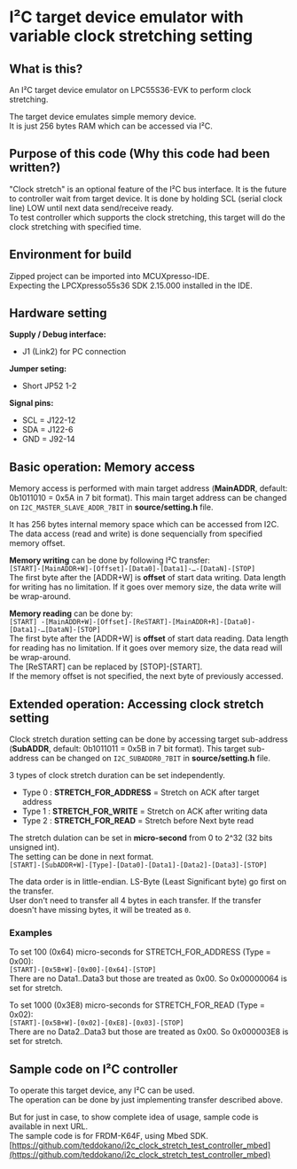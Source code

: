 # I²C target device emulator with variable clock stretching setting

## What is this?
An I²C target device emulator on LPC55S36-EVK to perform clock stretching.   

The target device emulates simple memory device.  
It is just 256 bytes RAM which can be accessed via I²C.  

## Purpose of this code (Why this code had been written?)
"Clock stretch" is an optional feature of the I²C bus interface. 
It is the future to controller wait from target device. 
It is done by holding SCL (serial clock line) LOW until next data send/receive ready.  
To test controller which supports the clock stretching, this target will do the clock stretching with specified time. 

## Environment for build
Zipped project can be imported into MCUXpresso-IDE.  
Expecting the LPCXpresso55s36 SDK 2.15.000 installed in the IDE.  

## Hardware setting
**Supply / Debug interface:**  
- J1 (Link2) for PC connection  

**Jumper seting:**  
- Short JP52 1-2  

**Signal pins:**  
- SCL = J122-12  
- SDA = J122-6  
- GND = J92-14   

## Basic operation: Memory access
Memory access is performed with main target address (**MainADDR**, default: 0b1011010 = 0x5A in 7 bit format). This main target address can be changed on `I2C_MASTER_SLAVE_ADDR_7BIT` in **source/setting.h** file. 

It has 256 bytes internal memory space which can be accessed from I2C.  
The data access (read and write) is done sequencially from specified memory offset.  
 
**Memory writing** can be done by following I²C transfer:  
`[START]-[MainADDR+W]-[Offset]-[Data0]-[Data1]-…-[DataN]-[STOP]`  
The first byte after the [ADDR+W] is **offset** of start data writing. Data length for writing has no limitation. If it goes over memory size, the data write will be wrap-around.  
 
**Memory reading** can be done by:  
`[START] -[MainADDR+W]-[Offset]-[ReSTART]-[MainADDR+R]-[Data0]-[Data1]-…[DataN]-[STOP]`  
The first byte after the [ADDR+W] is **offset** of start data reading. Data length for reading has no limitation. If it goes over memory size, the data read will be wrap-around.  
The [ReSTART] can be replaced by [STOP]-[START].  
If the memory offset is not specified, the next byte of previously accessed.  
 
## Extended operation: Accessing clock stretch setting
Clock stretch duration setting can be done by accessing target sub-address (**SubADDR**, default: 0b1011011 = 0x5B in 7 bit format). This target sub- address can be changed on `I2C_SUBADDR0_7BIT` in **source/setting.h** file.  

3 types of clock stretch duration can be set independently.  
- Type 0 : **STRETCH_FOR_ADDRESS** = Stretch on ACK after target address
- Type 1 : **STRETCH_FOR_WRITE** = Stretch on ACK after writing data
- Type 2 : **STRETCH_FOR_READ** = Stretch before Next byte read

The stretch dulation can be set in **micro-second** from 0 to 2^32 (32 bits unsigned int).  
The setting can be done in next format.  
`[START]-[SubADDR+W]-[Type]-[Data0]-[Data1]-[Data2]-[Data3]-[STOP]`
 
The data order is in little-endian. LS-Byte (Least Significant byte) go first on the transfer.  
User don't need to transfer all 4 bytes in each transfer. If the transfer doesn't have missing bytes, it will be treated as `0`. 

### Examples
To set 100 (0x64) micro-seconds for STRETCH_FOR_ADDRESS (Type = 0x00):  
`[START]-[0x5B+W]-[0x00]-[0x64]-[STOP]`  
There are no Data1..Data3 but those are treated as 0x00. So 0x00000064 is set for stretch.  

To set 1000 (0x3E8) micro-seconds for STRETCH_FOR_READ (Type = 0x02):  
`[START]-[0x5B+W]-[0x02]-[0xE8]-[0x03]-[STOP]`  
There are no Data2..Data3 but those are treated as 0x00. So 0x000003E8 is set for stretch.  

## Sample code on I²C controller
To operate this target device, any I²C can be used.  
The operation can be done by just implementing transfer described above.  

But for just in case, to show complete idea of usage, sample code is available in next URL.  
The sample code is for FRDM-K64F, using Mbed SDK.  
[https://github.com/teddokano/i2c_clock_stretch_test_controller_mbed](https://github.com/teddokano/i2c_clock_stretch_test_controller_mbed)
